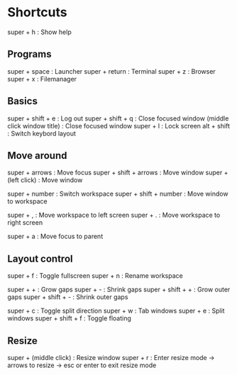 # Shortcuts
super + h                   : Show help

## Programs
super + space               : Launcher
super + return              : Terminal
super + z                   : Browser
super + x                   : Filemanager

## Basics
super + shift + e           : Log out
super + shift + q           : Close focused window 
(middle click window title) : Close focused window
super + l                   : Lock screen
alt + shift                 : Switch keybord layout

## Move around
super + arrows              : Move focus
super + shift + arrows      : Move window
super + (left click)        : Move window

super + number              : Switch workspace
super + shift + number      : Move window to workspace

super + ,                   : Move workspace to left screen 
super + .                   : Move workspace to right screen

super + a                   : Move focus to parent

## Layout control
super + f                   : Toggle fullscreen
super + n                   : Rename workspace

super + +                   : Grow gaps
super + -                   : Shrink gaps
super + shift + +           : Grow outer gaps
super + shift + -           : Shrink outer gaps

super + c                   : Toggle split direction
super + w                   : Tab windows
super + e                   : Split windows
super + shift + f           : Toggle floating

## Resize
super + (middle click)      : Resize window
super + r                   : Enter resize mode
    -> arrows to resize
    -> esc or enter to exit resize mode
